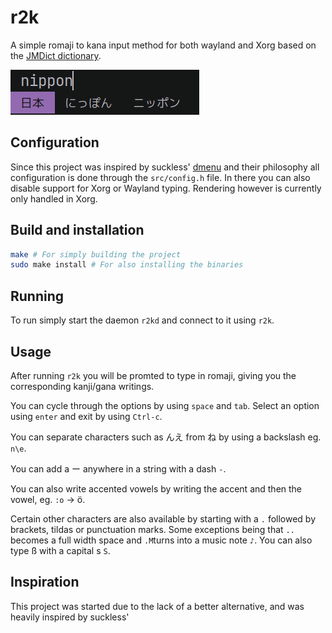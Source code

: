 # r2k

A simple romaji to kana input method for both wayland and Xorg based on the [JMDict dictionary](http://jmdict.org/).

![r2k](https://github.com/gitRaiku/r2k/blob/master/resources/r2k.png?raw=true)

## Configuration
Since this project was inspired by suckless' [dmenu](https://tools.suckless.org/dmenu/) and their philosophy all configuration is done through the ``src/config.h`` file. In there you can also disable support for Xorg or Wayland typing. Rendering however is currently only handled in Xorg.

## Build and installation

```sh
make # For simply building the project
sudo make install # For also installing the binaries
```

## Running

To run simply start the daemon ``r2kd`` and connect to it using ``r2k``.

## Usage

After running ``r2k`` you will be promted to type in romaji, giving you the corresponding kanji/gana writings.

You can cycle through the options by using ``space`` and ``tab``. Select an option using ``enter`` and exit by using ``Ctrl-c``.

You can separate characters such as んえ from ね by using a backslash eg. ``n\e``.

You can add a ー anywhere in a string with a dash ``-``.

You can also write accented vowels by writing the accent and then the vowel, eg. ``:o`` -> ö.

Certain other characters are also available by starting with a ``.`` followed by brackets, tildas or punctuation marks. Some exceptions being that ``..`` becomes a full width space and ``.M``turns into a music note ``♪``. You can also type ß with a capital s ``S``.

## Inspiration

This project was started due to the lack of a better alternative, and was heavily inspired by suckless' 
